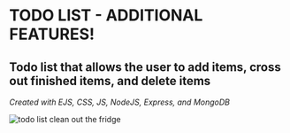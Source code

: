 <h1>TODO LIST - ADDITIONAL FEATURES!</h1>
<h2>Todo list that allows the user to add items, cross out finished items, and delete items</h2>
<p style="font-style: italic">Created with EJS, CSS, JS, NodeJS, Express, and MongoDB</p>
<img src="htthttps://giphy.com/gifs/xTiTnuhyBF54B852nK/html5.gif" alt="todo list clean out the fridge">